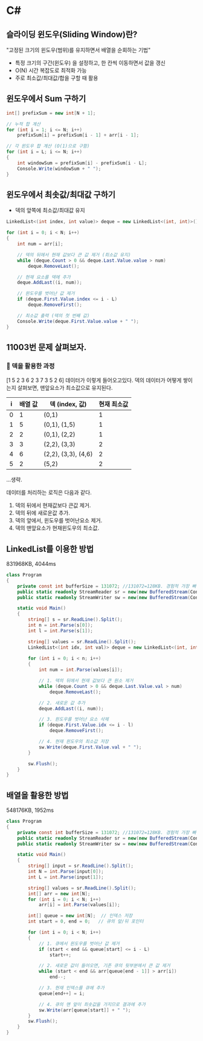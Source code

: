 # C#

## 슬라이딩 윈도우(Sliding Window)란?

"고정된 크기의 윈도우(범위)를 유지하면서 배열을 순회하는 기법"

- 특정 크기의 구간(윈도우) 을 설정하고, 한 칸씩 이동하면서 값을 갱신
- O(N) 시간 복잡도로 최적화 가능
- 주로 최소값/최대값/합을 구할 때 활용

## 윈도우에서 Sum 구하기

```C#
int[] prefixSum = new int[N + 1];

// 누적 합 계산
for (int i = 1; i <= N; i++)
    prefixSum[i] = prefixSum[i - 1] + arr[i - 1];

// 각 윈도우 합 계산 (O(1)으로 구함)
for (int i = L; i <= N; i++)
{
    int windowSum = prefixSum[i] - prefixSum[i - L];
    Console.Write(windowSum + " ");
}

```

## 윈도우에서 최솟값/최대값 구하기

- 덱의 앞쪽에 최소값/최대값 유지

```C#
LinkedList<(int index, int value)> deque = new LinkedList<(int, int)>();

for (int i = 0; i < N; i++)
{
    int num = arr[i];

    // 덱의 뒤에서 현재 값보다 큰 값 제거 (최소값 유지)
    while (deque.Count > 0 && deque.Last.Value.value > num)
        deque.RemoveLast();

    // 현재 요소를 덱에 추가
    deque.AddLast((i, num));

    // 윈도우를 벗어난 값 제거
    if (deque.First.Value.index <= i - L)
        deque.RemoveFirst();

    // 최소값 출력 (덱의 첫 번째 값)
    Console.Write(deque.First.Value.value + " ");
}

```

## 11003번 문제 살펴보자.

### **📌 덱을 활용한 과정**

[1 5 2 3 6 2 3 7 3 5 2 6] 데이터가 이렇게 들어오고있다.
덱의 데이터가 어떻게 쌓이는지 살펴보면, 맨앞요소가 최소값으로 유지된다.

| i   | 배열 값 | 덱 (index, 값)      | 현재 최소값 |
| --- | ------- | ------------------- | ----------- |
| 0   | 1       | (0,1)               | 1           |
| 1   | 5       | (0,1), (1,5)        | 1           |
| 2   | 2       | (0,1), (2,2)        | 1           |
| 3   | 3       | (2,2), (3,3)        | 2           |
| 4   | 6       | (2,2), (3,3), (4,6) | 2           |
| 5   | 2       | (5,2)               | 2           |
...생략.

데이터를 처리하는 로직은 다음과 같다.

1. 덱의 뒤에서 현재값보다 큰값 제거.
2. 덱의 뒤에 새로운값 추가.
3. 덱의 앞에서, 윈도우를 벗어난요소 제거.
4. 덱의 맨앞요소가 현재윈도우의 최소값.


## LinkedList를 이용한 방법
831968KB, 4044ms
```C#
class Program
{
    private const int bufferSize = 131072; //131072=128KB. 경험적 가장 빠른 속도.
    public static readonly StreamReader sr = new(new BufferedStream(Console.OpenStandardInput(), bufferSize));
    public static readonly StreamWriter sw = new(new BufferedStream(Console.OpenStandardOutput(), bufferSize));

    static void Main()
    {
        string[] s = sr.ReadLine().Split();
        int n = int.Parse(s[0]);
        int l = int.Parse(s[1]);

        string[] values = sr.ReadLine().Split();
        LinkedList<(int idx, int val)> deque = new LinkedList<(int, int)>();
        
        for (int i = 0; i < n; i++)
        {
            int num = int.Parse(values[i]);

            // 1. 덱의 뒤에서 현재 값보다 큰 원소 제거
            while (deque.Count > 0 && deque.Last.Value.val > num)
                deque.RemoveLast();

            // 2. 새로운 값 추가
            deque.AddLast((i, num));

            // 3. 윈도우를 벗어난 요소 삭제
            if (deque.First.Value.idx <= i - l)
                deque.RemoveFirst();

            // 4. 현재 윈도우의 최소값 저장
            sw.Write(deque.First.Value.val + " ");
        }

        sw.Flush();
    }
}
```

## 배열을 활용한 방법
548176KB, 1952ms
```C#
class Program
{
    private const int bufferSize = 131072; //131072=128KB. 경험적 가장 빠른 속도.
    public static readonly StreamReader sr = new(new BufferedStream(Console.OpenStandardInput(), bufferSize));
    public static readonly StreamWriter sw = new(new BufferedStream(Console.OpenStandardOutput(), bufferSize));

    static void Main()
    {
        string[] input = sr.ReadLine().Split();
        int N = int.Parse(input[0]);
        int L = int.Parse(input[1]);

        string[] values = sr.ReadLine().Split();
        int[] arr = new int[N];
        for (int i = 0; i < N; i++)
            arr[i] = int.Parse(values[i]);

        int[] queue = new int[N];  // 인덱스 저장
        int start = 0, end = 0;   // 큐의 앞/뒤 포인터

        for (int i = 0; i < N; i++)
        {
            // 1. 큐에서 윈도우를 벗어난 값 제거
            if (start < end && queue[start] <= i - L)
                start++;

            // 2. 새로운 값이 들어오면, 기존 큐의 뒷부분에서 큰 값 제거
            while (start < end && arr[queue[end - 1]] > arr[i])
                end--;

            // 3. 현재 인덱스를 큐에 추가
            queue[end++] = i;

            // 4. 큐의 맨 앞이 최솟값을 가지므로 결과에 추가
            sw.Write(arr[queue[start]] + " ");
        }
        sw.Flush();
    }
}
```
